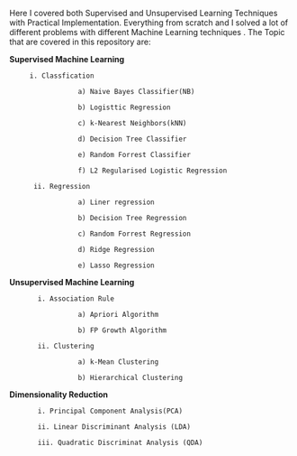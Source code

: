 Here I covered both Supervised and Unsupervised Learning Techniques with Practical Implementation. Everything from scratch and I solved a lot of different problems with different Machine Learning techniques . 
The Topic that are covered in this repository are:

  **Supervised Machine Learning**
  
         i. Classfication
          
                     a) Naive Bayes Classifier(NB)
                     
                     b) Logisttic Regression
                    
                     c) k-Nearest Neighbors(kNN)
                     
                     d) Decision Tree Classifier
                     
                     e) Random Forrest Classifier
                     
                     f) L2 Regularised Logistic Regression

          ii. Regression
          
                     a) Liner regression
                     
                     b) Decision Tree Regression
                     
                     c) Random Forrest Regression
                     
                     d) Ridge Regression
                     
                     e) Lasso Regression
                     
   **Unsupervised Machine Learning**
   
           i. Association Rule
           
                     a) Apriori Algorithm
                     
                     b) FP Growth Algorithm
                     
           ii. Clustering
           
                     a) k-Mean Clustering
                     
                     b) Hierarchical Clustering
                     
**Dimensionality Reduction**

           i. Principal Component Analysis(PCA)
           
           ii. Linear Discriminant Analysis (LDA)
           
           iii. Quadratic Discriminat Analysis (QDA)
